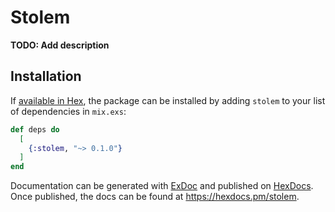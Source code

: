 # Stolem

**TODO: Add description**

## Installation

If [available in Hex](https://hex.pm/docs/publish), the package can be installed
by adding `stolem` to your list of dependencies in `mix.exs`:

```elixir
def deps do
  [
    {:stolem, "~> 0.1.0"}
  ]
end
```

Documentation can be generated with [ExDoc](https://github.com/elixir-lang/ex_doc)
and published on [HexDocs](https://hexdocs.pm). Once published, the docs can
be found at <https://hexdocs.pm/stolem>.

